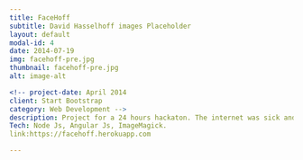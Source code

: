 ```yaml
---
title: FaceHoff
subtitle: David Hasselhoff images Placeholder
layout: default
modal-id: 4
date: 2014-07-19
img: facehoff-pre.jpg
thumbnail: facehoff-pre.jpg
alt: image-alt

<!-- project-date: April 2014
client: Start Bootstrap
category: Web Development -->
description: Project for a 24 hours hackaton. The internet was sick and tired of boring custom-sized placeholder images. This is the new favourite tool for developers looking for freedom that let the user choose their size and get back David Hasseloff images.
Tech: Node Js, Angular Js, ImageMagick.
link:https://facehoff.herokuapp.com

---
```

